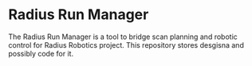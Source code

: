 # Radius Run Manager
The Radius Run Manager is a tool to bridge scan planning and robotic control for Radius Robotics project. This repository stores desgisna and possibly code for it.

